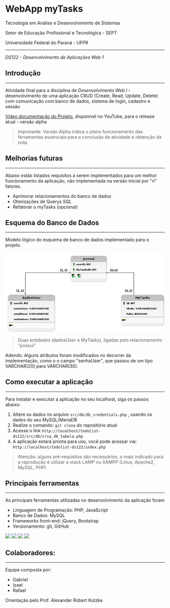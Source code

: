 #  WebApp myTasks

Tecnologia em Análise e Desenvolvimento de Sistemas

Setor de Educação Profissional e Tecnológica - SEPT

Universidade Federal do Paraná - UFPR

***

*DS122 - Desenvolvimento de Aplicações Web 1*

## Introdução

***

Atividade final para a disciplina de _Desenvolvimento Web I_ - desenvolvimento de uma aplicação CRUD (Create, Read, Update, Delete) com comunicação com banco de dados, sistema de login, cadastro e sessão

[Vídeo documentação do Projeto](https://www.youtube.com/watch?v=TDKBTakZw4w), disponível no YouTube, para o release atual - versão alpha

> Improtante: Versão Alpha indica o pleno funcionamento das ferramentas essenciais para a conclusão da atividade e obtenção da nota

##  Melhorias futuras

***

Abaixo estão listados requisitos a serem implementados para um melhor funcionamento da aplicação, não implementada na versão inicial por "n" fatores.

- Aprimorar relacionamentos do banco de dados
- Otimizações de Querys SQL
- Refatorar o myTasks (opcional)

##  Esquema do Banco de Dados

***

Modelo lógico do esquema de banco de dados implementado para o projeto.

![Modelo Lógico](images/esquema-bancodados.png)
> Duas entidades (dadosUser e MyTasks), ligadas pelo relacionamento "possui"

Adendo: Alguns atributos foram modificados no decorrer da implementação, como o o campo "senhaUser", que passou de um tipo VARCHAR(20) para VARCHAR(30).

## Como executar a aplicação

***

Para instalar e executar a aplicação no seu localhost, siga os passos abaixo:

1. Altere os dados no arquivo `src/db/db_credentials.php` , usando os dados do seu MySQL/MariaDB
2. Realize o comando: `git clone` do repositório atual
3. Acesse o link `http://localhost/todolist-ds122/src/db/cria_db_tabela.php`
4. A aplicação estará pronta para uso, você pode acessar via: `http://localhost/todolist-ds122/index.php`

> Atenção: alguns pré-requisitos são necessários, o mais indicado para a reprodução é utilizar a stack LAMP ou XAMPP (Linux, Apache2, MySQL, PHP)

## Principais ferramentas

***

As principais ferramentas utilizadas no desenvolvimento da aplicação foram

- Linguagem de Programação: PHP, JavaScript
- Banco de Dados: MySQL
- Frameworks front-end: jQuery, Bootstrap
- Versionamento: git, GitHub


![](https://img.shields.io/badge/Code-PHP-informational?style=flat&logo=PHP&logoColor=white&color=787cb5)
![](https://img.shields.io/badge/Code-JavaScript-informational?style=flat&logo=JavaScript&logoColor=white&color=f7df1e)
![](https://img.shields.io/badge/Tool-MySQL-informational?style=flat&logo=MySQL&logoColor=white&color=f29111)
![](https://img.shields.io/badge/Tool-Git-informational?style=flat&logo=Git&logoColor=white&color=f34f29)

## Colaboradores:

***

Equipe composta por:
- Gabriel
- Izael
- Rafael 

Orientação pelo Prof. Alexander Robert Kutzke